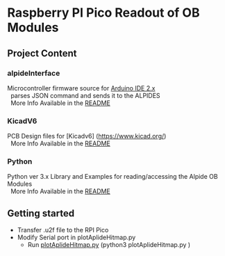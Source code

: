 # Raspberry PI Pico Readout of OB Modules

## Project Content 
### alpideInterface
Microcontroller firmware source for [Arduino IDE 2.x](https://github.com/arduino/arduino-ide) \
&nbsp; parses JSON command and sends it to the ALPIDES \
&nbsp; More Info Available in the [README](/ArduinoV2/alpideInterface/README.md) 

### KicadV6  
PCB Design files for [Kicadv6] (https://www.kicad.org/) \
&nbsp; More Info Available in the [README](/KicadV6/README.md) 

### Python
Python ver 3.x Library and Examples for reading/accessing the Alpide OB Modules \
&nbsp; More Info Available in the [README](/Python/README.md)

## Getting started
- Transfer .u2f file to the RPI Pico
- Modify Serial port in plotAplideHitmap.py
  - Run [plotAplideHitmap.py](/Python/plotAplideHitmap.py) (python3 plotAplideHitmap.py )
